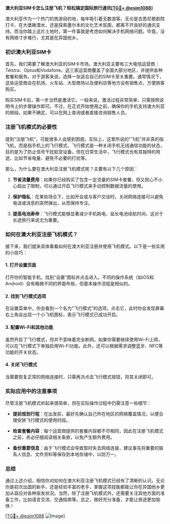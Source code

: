 **澳大利亚SIM卡怎么注册飞机？轻松搞定国际旅行通讯[[TG💪+ @esim1088](https://t.me/s/esim1088)]**

澳大利亚作为一个热门的旅游目的地，每年吸引着无数游客。无论是去悉尼歌剧院打卡、在大堡礁潜水，还是探索墨尔本的文化艺术氛围，都离不开良好的通讯支持。而当你踏上这片土地时，第一件事就是考虑如何解决手机网络问题。毕竟，没有网络寸步难行，尤其是在异国他乡。

### 初识澳大利亚SIM卡

首先，我们需要了解澳大利亚的SIM卡市场。澳大利亚主要有三大电信运营商：Telstra、Optus和Vodafone。这三家运营商覆盖了全国大部分地区，并提供各种套餐和服务。对于游客来说，选择一张适合自己的SIM卡至关重要。通常情况下，这些运营商会在机场、火车站、大型商场以及便利店等地方设有销售点，方便旅客购买。

购买SIM卡后，第一步当然是激活它。一般来说，激活过程非常简单，只需按照说明书上的步骤操作即可。不过，在正式开始使用之前，确保你的手机支持澳大利亚的频段。如果不确定，可以在网上查询或者直接咨询销售人员。

### 注册飞机模式的必要性

提到“注册飞机”，可能很多人会感到困惑。实际上，这里所说的“飞机”并非真的指飞机，而是指手机上的飞行模式。飞行模式是一种关闭手机无线通信功能的状态，目的是为了防止信号干扰航空设备。但在日常生活中，飞行模式也有其独特的用途，比如节省电量、避免不必要的打扰等。

那么，为什么要在澳大利亚注册飞机模式呢？主要有以下几个原因：

1. **节省流量费用**：如果你已经购买了包含一定流量的SIM卡套餐，但又担心不小心超出了限制，可以通过开启飞行模式来手动控制数据流量的使用。
   
2. **保护隐私**：在某些场合下，比如开会或与客户交谈时，关闭网络连接可以避免电话或消息的突然弹出，从而保持专注。

3. **提高电池寿命**：飞行模式能够显著减少手机耗电，延长电池续航时间，这对于长途旅行来说尤为重要。

### 如何在澳大利亚注册飞机模式？

接下来，我们就来具体看看如何在澳大利亚注册并使用飞机模式。以下是一些实用的小技巧：

#### 1. 打开设置页面
打开你的智能手机，找到“设置”图标并点击进入。不同的操作系统（如iOS和Android）会有略微不同的界面布局，但基本操作流程是相似的。

#### 2. 找到飞行模式选项
在设置菜单中，你会看到一个名为“飞行模式”的选项。点击它，此时你会发现屏幕右上角会出现一个小飞机图标，表示飞行模式已成功开启。

#### 3. 配置Wi-Fi和其他功能
虽然开启了飞行模式，但并不意味着完全断网。如果你需要继续使用Wi-Fi上网，可以在飞行模式下单独启用Wi-Fi功能。此外，还可以根据需求调整蓝牙、NFC等功能的开关状态。

#### 4. 关闭飞行模式
当需要恢复正常的网络连接时，只需再次点击飞行模式按钮，将其关闭即可。

### 实际应用中的注意事项

尽管注册飞机模式听起来很简单，但在实际操作过程中仍需注意一些细节：

- **提前规划行程**：在出发前，最好先确认自己所在地区的网络覆盖情况，以便合理安排飞行模式的使用时段。
  
- **检查套餐内容**：每个运营商提供的套餐内容都不尽相同，因此在注册飞机模式之前，务必仔细阅读相关条款，以免产生额外费用。

- **备份重要信息**：由于飞行模式会导致暂时失去网络连接，建议事先将重要的联系人信息、文件资料等保存到本地存储中，以防万一。

### 总结

通过上述介绍，相信你对如何在澳大利亚注册飞机模式已经有了清晰的认识。无论你是初次出国的新手，还是经验丰富的老手，掌握这项技能都能让你在异国他乡更加从容应对各种突发状况。当然，除了注册飞机模式外，还需要关注其他方面的准备工作，比如语言交流、交通指南等。总之，做好充分准备，才能让旅途更加愉快！

[[TG💪+ @esim1088](https://t.me/s/esim1088) ![Image](https://i.postimg.cc/4NQfJmqS/Snipaste-2025-05-13-00-14-12.png)]